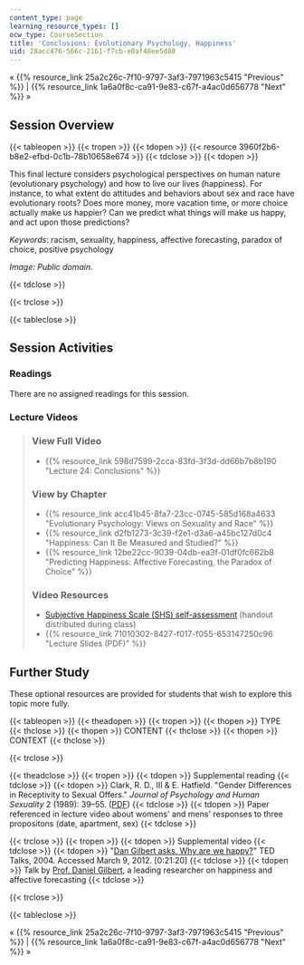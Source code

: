 ```yaml
---
content_type: page
learning_resource_types: []
ocw_type: CourseSection
title: 'Conclusions: Evolutionary Psychology, Happiness'
uid: 28acc476-566c-2161-f7cb-e0af48ee5d80
---
```


« {{% resource_link 25a2c26c-7f10-9797-3af3-7971963c5415 "Previous" %}} | {{% resource_link 1a6a0f8c-ca91-9e83-c67f-a4ac0d656778 "Next" %}} »

Session Overview
----------------

{{< tableopen >}}
{{< tropen >}}
{{< tdopen >}}
{{< resource 3960f2b6-b8e2-efbd-0c1b-78b10658e674 >}}
{{< tdclose >}}
{{< tdopen >}}


This final lecture considers psychological perspectives on human nature (evolutionary psychology) and how to live our lives (happiness). For instance, to what extent do attitudes and behaviors about sex and race have evolutionary roots? Does more money, more vacation time, or more choice actually make us happier? Can we predict what things will make us happy, and act upon those predictions?

_Keywords_: racism, sexuality, happiness, affective forecasting, paradox of choice, positive psychology

_Image: Public domain._


{{< tdclose >}}

{{< trclose >}}

{{< tableclose >}}

Session Activities
------------------

### Readings

There are no assigned readings for this session.

### Lecture Videos

> ### View Full Video
> 
> *   {{% resource_link 598d7599-2cca-83fd-3f3d-dd66b7b8b190 "Lecture 24: Conclusions" %}}
> 
> ### View by Chapter
> 
> *   {{% resource_link acc41b45-8fa7-23cc-0745-585d168a4633 "Evolutionary Psychology: Views on Sexuality and Race" %}}
> *   {{% resource_link d2fb1273-3c39-f2e1-d3a6-a45bc127d0c4 "Happiness: Can It Be Measured and Studied?" %}}
> *   {{% resource_link 12be22cc-9039-04db-ea3f-01df0fc662b8 "Predicting Happiness: Affective Forecasting, the Paradox of Choice" %}}
> 
> ### Video Resources
> 
> *   [Subjective Happiness Scale (SHS) self-assessment](http://sonjalyubomirsky.com/subjective-happiness-scale-shs/) (handout distributed during class)
> *   {{% resource_link 71010302-8427-f017-f055-653147250c96 "Lecture Slides (PDF)" %}}

Further Study
-------------

These optional resources are provided for students that wish to explore this topic more fully.

{{< tableopen >}}
{{< theadopen >}}
{{< tropen >}}
{{< thopen >}}
TYPE
{{< thclose >}}
{{< thopen >}}
CONTENT
{{< thclose >}}
{{< thopen >}}
CONTEXT
{{< thclose >}}

{{< trclose >}}

{{< theadclose >}}
{{< tropen >}}
{{< tdopen >}}
Supplemental reading
{{< tdclose >}}
{{< tdopen >}}
Clark, R. D., III & E. Hatfield. "Gender Differences in Receptivity to Sexual Offers." _Journal of Psychology and Human Sexuality_ 2 (1989): 39–55. ([PDF](http://www2.hawaii.edu/~elaineh/79.pdf))
{{< tdclose >}}
{{< tdopen >}}
Paper referenced in lecture video about womens' and mens' responses to three propositons (date, apartment, sex)
{{< tdclose >}}

{{< trclose >}}
{{< tropen >}}
{{< tdopen >}}
Supplemental video
{{< tdclose >}}
{{< tdopen >}}
"[Dan Gilbert asks, Why are we happy?](http://www.ted.com/talks/dan_gilbert_asks_why_are_we_happy.html)" TED Talks, 2004. Accessed March 9, 2012. \[0:21:20\]
{{< tdclose >}}
{{< tdopen >}}
Talk by [Prof. Daniel Gilbert](http://gilbert.socialpsychology.org/), a leading researcher on happiness and affective forecasting
{{< tdclose >}}

{{< trclose >}}

{{< tableclose >}}

« {{% resource_link 25a2c26c-7f10-9797-3af3-7971963c5415 "Previous" %}} | {{% resource_link 1a6a0f8c-ca91-9e83-c67f-a4ac0d656778 "Next" %}} »